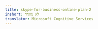 ```yaml
---
title: skype-for-business-online-plan-2
inshort: לא מוגדר
translator: Microsoft Cognitive Services
---
```




